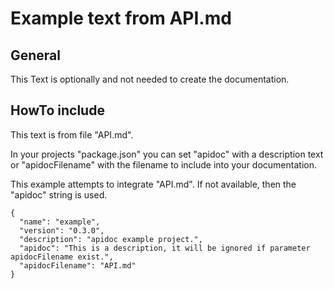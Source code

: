 # Example text from API.md

## General

This Text is optionally and not needed to create the documentation.


## HowTo include

This text is from file "API.md".

In your projects "package.json" you can set "apidoc" with a description text or "apidocFilename" with the filename to include into your documentation.

This example attempts to integrate "API.md". If not available, then the "apidoc" string is used.

    {
      "name": "example",
      "version": "0.3.0",
      "description": "apidoc example project.",
      "apidoc": "This is a description, it will be ignored if parameter apidocFilename exist.",
      "apidocFilename": "API.md"
    }